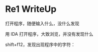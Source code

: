 # Re1 WriteUp
打开程序，随便输入什么，没什么发现

用 IDA 打开程序，大致浏览，并没有发现什么

shift+f12，发现出现程序中的字符：

<!--stackedit_data:
eyJoaXN0b3J5IjpbNzU2MzkyODMzLDU1MjMxNjYyNV19
-->